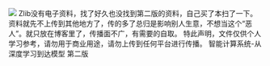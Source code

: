 <div style="display:none;" class="author">
{
    "title": "扫了本书",
    "date" : "2025-05-19",
    "weather" : "partly-cloudy",
    "description": "想看的书没有电子资源，实体书又太贵，只得出此下策",
    "tag" : ["技术","资源"]
}
</div>


![](https://sns-na-i1.xhscdn.com/spectrum/1040g0k031hlf305eja005pgi0nb1om97tpr4moo) 
Zlib没有电子资料，找了好久也没找到第二版的资料，自己买了本扫了一下。
资料就先不上传到其他地方了，传的多了总归是影响别人生意，不想当这个“恶人”。就只放在博客里了，传播面不广，有需要的自取。
特此声明，文件仅供个人学习参考，请勿用于商业用途，请勿上传到任何平台进行传播。
<files id="2" >智能计算系统-从深度学习到达模型 第二版</file>
